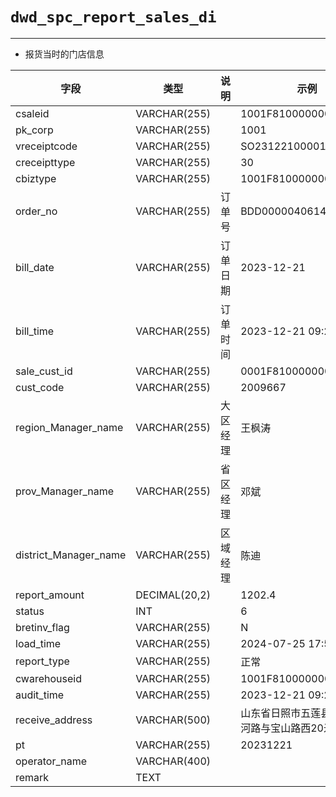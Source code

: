 # `dwd_spc_report_sales_di`

---

- 报货当时的门店信息


| 字段                  | 类型          | 说明     | 示例                                         |
| --------------------- | ------------- | -------- | -------------------------------------------- |
| csaleid               | VARCHAR(255)  |          | 1001F8100000001JVXBU                         |
| pk_corp               | VARCHAR(255)  |          | 1001                                         |
| vreceiptcode          | VARCHAR(255)  |          | SO23122100001                                |
| creceipttype          | VARCHAR(255)  |          | 30                                           |
| cbiztype              | VARCHAR(255)  |          | 1001F810000000000016                         |
| order_no              | VARCHAR(255)  | 订单号   | BDD00000406148                               |
| bill_date             | VARCHAR(255)  | 订单日期 | 2023-12-21                                   |
| bill_time             | VARCHAR(255)  | 订单时间 | 2023-12-21 09:23:37                          |
| sale_cust_id          | VARCHAR(255)  |          | 0001F8100000001QMP2Y                         |
| cust_code             | VARCHAR(255)  |          | 2009667                                      |
| region_Manager_name   | VARCHAR(255)  | 大区经理 | 王枫涛                                       |
| prov_Manager_name     | VARCHAR(255)  | 省区经理 | 邓斌                                         |
| district_Manager_name | VARCHAR(255)  | 区域经理 | 陈迪                                         |
| report_amount         | DECIMAL(20,2) |          | 1202.4                                       |
| status                | INT           |          | 6                                            |
| bretinv_flag          | VARCHAR(255)  |          | N                                            |
| load_time             | VARCHAR(255)  |          | 2024-07-25 17:50:12                          |
| report_type           | VARCHAR(255)  |          | 正常                                         |
| cwarehouseid          | VARCHAR(255)  |          | 1001F8100000000001IW                         |
| audit_time            | VARCHAR(255)  |          | 2023-12-21 09:24:19                          |
| receive_address       | VARCHAR(500)  |          | 山东省日照市五莲县潮河镇潮河路与宝山路西20米 |
| pt                    | VARCHAR(255)  |          | 20231221                                     |
| operator_name         | VARCHAR(400)  |          |                                              |
| remark                | TEXT          |          |                                              |